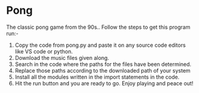 # Pong
The classic pong game from the 90s..
Follow the steps to get this program run:-
1. Copy the code from pong.py and paste it on any source code editors like VS code or python.
2. Download the music files given along.
3. Search in the code where the paths for the files have been determined.
4. Replace those paths according to the downloaded path of your system
5. Install all the modules written in the import statements in the code.
6. Hit the run button and you are ready to go.
Enjoy playing and peace out!
